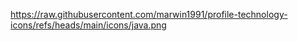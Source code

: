 https://raw.githubusercontent.com/marwin1991/profile-technology-icons/refs/heads/main/icons/java.png

